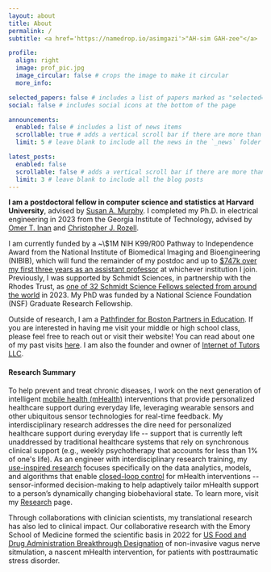 ```yaml
---
layout: about
title: About
permalink: /
subtitle: <a href='https://namedrop.io/asimgazi'>"AH-sim GAH-zee"</a>

profile:
  align: right
  image: prof_pic.jpg
  image_circular: false # crops the image to make it circular
  more_info: 

selected_papers: false # includes a list of papers marked as "selected={true}"
social: false # includes social icons at the bottom of the page

announcements:
  enabled: false # includes a list of news items
  scrollable: true # adds a vertical scroll bar if there are more than 3 news items
  limit: 5 # leave blank to include all the news in the `_news` folder

latest_posts:
  enabled: false
  scrollable: false # adds a vertical scroll bar if there are more than 3 new posts items
  limit: 3 # leave blank to include all the blog posts
---
```


**I am a postdoctoral fellow in computer science and statistics at Harvard University**, advised by [Susan A. Murphy](https://people.seas.harvard.edu/~samurphy/). I completed my Ph.D. in electrical engineering in 2023 from the Georgia Institute of Technology, advised by [Omer T. Inan](https://irl.gatech.edu/people/) and [Christopher J. Rozell](https://siplab.gatech.edu/people.html/).

I am currently funded by a ~\\$1M NIH K99/R00 Pathway to Independence Award from the National Institute of Biomedical Imaging and Bioengineering (NIBIB), which will fund the remainder of my postdoc and up to [&#36;747k over my first three years as an assistant professor](http://bit.ly/43uk7xN) at whichever institution I join. Previously, I was supported by Schmidt Sciences, in partnership with the Rhodes Trust, as [one of 32 Schmidt Science Fellows selected from around the world](https://schmidtsciencefellows.org/fellow/asim-gazi/) in 2023. My PhD was funded by a National Science Foundation (NSF) Graduate Research Fellowship.

Outside of research, I am a [Pathfinder for Boston Partners in Education](https://bostonpartners.org/educators/pathfinders/). If you are interested in having me visit your middle or high school class, please feel free to reach out or visit their website! You can read about one of my past visits [here](https://bostonpartners.org/asim-gazi-gardner-pilot-academy/). I am also the founder and owner of [Internet of Tutors LLC](https://www.internetoftutors.com/).
<br>

#### Research Summary
To help prevent and treat chronic diseases, I work on the next generation of intelligent [mobile health (mHealth)](https://en.wikipedia.org/wiki/MHealth) interventions that provide personalized healthcare support during everyday life, leveraging wearable sensors and other ubiquitous sensor technologies for real-time feedback. My interdisciplinary research addresses the dire need for personalized healthcare support during everyday life -- support that is currently left unaddressed by traditional healthcare systems that rely on synchronous clinical support (e.g., weekly psychotherapy that accounts for less than 1% of one's life). As an engineer with interdisciplinary research training, my [use-inspired research](https://nap.nationalacademies.org/read/12015/chapter/5) focuses specifically on the data analytics, models, and algorithms that enable [closed-loop control](https://en.wikipedia.org/wiki/Closed-loop_controller) for mHealth interventions -- sensor-informed decision-making to help adaptively tailor mHealth support to a person’s dynamically changing biobehavioral state. To learn more, visit my [Research](/research/) page.

Through collaborations with clinician scientists, my translational research has also led to clinical impact. Our collaborative research with the Emory School of Medicine formed the scientific basis in 2022 for [US Food and Drug Administration Breakthrough Designation](https://research.gatech.edu/research-georgia-tech-and-emory-university-leads-fda-breakthrough-designation-new-ptsd-treatment) of non-invasive vagus nerve sitmulation, a nascent mHealth intervention, for patients with posttraumatic stress disorder.